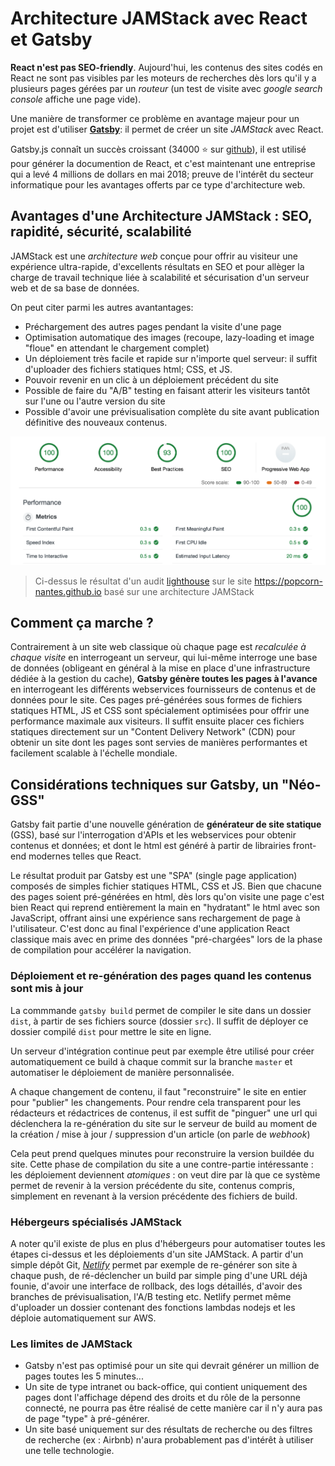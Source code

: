 # Architecture JAMStack avec React et Gatsby

**React n'est pas SEO-friendly**. Aujourd'hui, les contenus des sites codés en React ne sont pas visibles par les moteurs de recherches dès lors qu'il y a plusieurs pages gérées par un *routeur* (un test de visite avec *google search console* affiche une page vide). 

Une manière de transformer ce problème en avantage majeur pour un projet est d'utiliser [**Gatsby**](https://www.gatsbyjs.org/): il permet de créer un site *JAMStack* avec React. 

Gatsby.js connaît un succès croissant (34000 ⭐ sur [github](https://github.com/gatsbyjs/gatsby)), il est utilisé pour générer la documention de React, et c'est maintenant une entreprise qui a levé 4 millions de dollars en mai 2018; preuve de l'intérêt du secteur informatique pour les avantages offerts par ce type d'architecture web.

## Avantages d'une Architecture JAMStack : SEO, rapidité, sécurité, scalabilité

JAMStack est une *architecture web* conçue pour offrir au visiteur une expérience ultra-rapide, d'excellents résultats en SEO et pour allèger la charge de travail technique liée à scalabilité et sécurisation d'un serveur web et de sa base de données.

On peut citer parmi les autres avantantages: 

- Préchargement des autres pages pendant la visite d'une page
- Optimisation automatique des images (recoupe, lazy-loading et image "floue" en attendant le chargement complet)
- Un déploiement très facile et rapide sur n'importe quel serveur: il suffit d'uploader des fichiers statiques html; CSS, et JS.
- Pouvoir revenir en un clic à un déploiement précédent du site
- Possible de faire du "A/B" testing en faisant atterir les visiteurs tantôt sur l'une ou l'autre version du site
- Possible d'avoir une prévisualisation complète du site avant publication définitive des nouveaux contenus.

![](https://raw.githubusercontent.com/yann-yinn/why-jamstack/master/images/ligthouse.png?token=AAUeh8-GslHUXclNnzgWHf32Z1d15ELqks5cvZ2lwA%3D%3D)
> Ci-dessus le résultat d'un audit [lighthouse](https://developers.google.com/web/tools/lighthouse) sur le site https://popcorn-nantes.github.io basé sur une architecture JAMStack

## Comment ça marche ?

Contrairement à un site web classique où chaque page est *recalculée à chaque visite* en interrogeant un serveur, qui lui-même interroge une base de données (obligeant en général à la mise en place d'une infrastructure dédiée à la gestion du cache), **Gatsby génère toutes les pages à l'avance** en interrogeant les différents webservices fournisseurs de contenus et de données pour le site. Ces pages pré-générées sous formes de fichiers statiques HTML, JS et CSS sont spécialement optimisées pour offrir une performance maximale aux visiteurs. Il suffit ensuite placer ces fichiers statiques directement sur un "Content Delivery Network" (CDN) pour obtenir un site dont les pages sont servies de manières performantes et facilement scalable à l'échelle mondiale.

## Considérations techniques sur Gatsby, un "Néo-GSS" 

Gatsby fait partie d'une nouvelle génération de **générateur de site statique** (GSS), basé sur l'interrogation d'APIs et les webservices pour obtenir contenus et données; et dont le html est généré à partir de librairies front-end modernes telles que React. 

Le résultat produit par Gatsby est une "SPA" (single page application) composés de simples fichier statiques HTML, CSS et JS. Bien que chacune des pages soient pré-générées en html, dès lors qu'on visite une page c'est bien React qui reprend entièrement la main en "hydratant" le html avec son JavaScript, offrant ainsi une expérience sans rechargement de page à l'utilisateur. C'est donc au final l'expérience d'une application React classique mais avec en prime des données "pré-chargées" lors de la phase de compilation pour accélérer la navigation.

### Déploiement et re-génération des pages quand les contenus sont mis à jour

La commmande `gatsby build` permet de compiler le site dans un dossier `dist`, à partir de ses fichiers source (dossier `src`). Il suffit de déployer ce dossier compilé `dist` pour mettre le site en ligne. 

Un serveur d'intégration continue peut par exemple être utilisé pour créer automatiquement ce build à chaque commit sur la branche `master` et automatiser le déploiement de manière personnalisée.

A chaque changement de contenu, il faut "reconstruire" le site en entier pour "publier" les changements. Pour rendre cela transparent pour les rédacteurs et rédactrices de contenus, il est suffit de "pinguer" une url qui déclenchera la re-génération du site sur le serveur de build au moment de la création / mise à jour / suppression d'un article  (on parle de  *webhook*)

Cela peut prend quelques minutes pour reconstruire la version buildée du site. Cette phase de compilation du site a une contre-partie intéressante : les déploiement deviennent *atomiques* : on veut dire par là que ce système permet de revenir à la version précédente du site, contenus compris, simplement en revenant à la version précédente des fichiers de build. 

### Hébergeurs spécialisés JAMStack

A noter qu'il existe de plus en plus d'hébergeurs pour automatiser toutes les étapes ci-dessus et les déploiements d'un site JAMStack. A partir d'un simple dépôt Git, [*Netlify*](https://www.netlify.com/) permet par exemple de re-générer son site à chaque push, de ré-déclencher un build par simple ping d'une URL déjà founie, d'avoir une interface de rollback, des logs détaillés, d'avoir des branches de prévisualisation, l'A/B testing etc. Netlify permet même d'uploader un dossier contenant des fonctions lambdas nodejs et les déploie automatiquement sur AWS.

### Les limites de JAMStack

- Gatsby n'est pas optimisé pour un site qui devrait générer un million de pages toutes les 5 minutes...
- Un site de type intranet ou back-office, qui contient uniquement des pages dont l'affichage dépend des droits et du rôle de la personne connecté, ne pourra pas être réalisé de cette manière car il n'y aura pas de page "type" à pré-générer.
- Un site basé uniquement sur des résultats de recherche ou des filtres de recherche (ex : Airbnb) n'aura probablement pas d'intérêt à utiliser une telle technologie.




